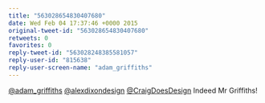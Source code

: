 ```yaml
---
title: "563028654830407680"
date: Wed Feb 04 17:37:46 +0000 2015
original-tweet-id: "563028654830407680"
retweets: 0
favorites: 0
reply-tweet-id: "563028248385581057"
reply-user-id: "815638"
reply-user-screen-name: "adam_griffiths"
---
```

<a href="https://twitter.com/adam_griffiths">@adam_griffiths</a> <a href="https://twitter.com/alexdixondesign">@alexdixondesign</a> <a href="https://twitter.com/CraigDoesDesign">@CraigDoesDesign</a> Indeed Mr Griffiths!

